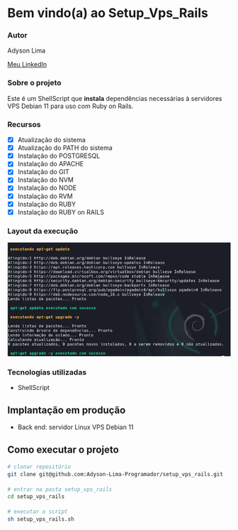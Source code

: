 # Bem vindo(a) ao Setup_Vps_Rails

### Autor

Adyson Lima

<a href="https://www.linkedin.com/in/adyson-lima-programador/">Meu LinkedIn</a> 

### Sobre o projeto

Este é um ShellScript que **instala** dependências necessárias à servidores VPS Debian 11 para uso com Ruby on Rails.

### Recursos
- [X] Atualização do sistema
- [X] Atualização do PATH do sistema
- [X] Instalação do POSTGRESQL
- [X] Instalação do APACHE
- [X] Instalação do GIT
- [X] Instalação do NVM
- [X] Instalação do NODE
- [X] Instalação do RVM
- [X] Instalação do RUBY
- [X] Instalação do RUBY on RAILS

### Layout da execução
<img src="https://github.com/Adyson-Lima-Programador/setup_vps_rails/blob/main/imagem/setup.png" alt="setup.png"/>

### Tecnologias utilizadas

- ShellScript

## Implantação em produção
- Back end: servidor Linux VPS Debian 11

## Como executar o projeto

```bash
# clonar repositório
git clone git@github.com:Adyson-Lima-Programador/setup_vps_rails.git

# entrar na pasta setup_vps_rails
cd setup_vps_rails

# executar o script
sh setup_vps_rails.sh

```



